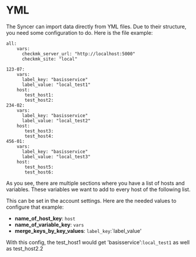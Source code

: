 # YML

The Syncer can import data directly from YML files. Due to their structure, you need some configuration to do. Here is the file example:

```
all:
    vars:
      checkmk_server_url: "http://localhost:5000"
      checkmk_site: "local"

123-07:
    vars:
      label_key: "basisservice"
      label_value: "local_test1"
    host:
       test_host1:
       test_host2:
234-02:
    vars:
      label_key: "basisservice"
      label_value: "local_test2"
    host:
       test_host3:
       test_host4:
456-01:
    vars:
      label_key: "basisservice"
      label_value: "local_test3"
    host:
       test_host5:
       test_host6:
```

As you see, there are multiple sections where you have a list of hosts and variables.
These variables we want to add to every host of the following list.

This can be set in the account settings.
Here are the needed values to configure that example:

- **name_of_host_key**: `host`
- **name_of_variable_key**: `vars`
- **merge_keys_by_key_values**: `label_key`:`label_value'

With this config, the test_host1 would get 'basisservice':`local_test1` as well as test_host2.2

